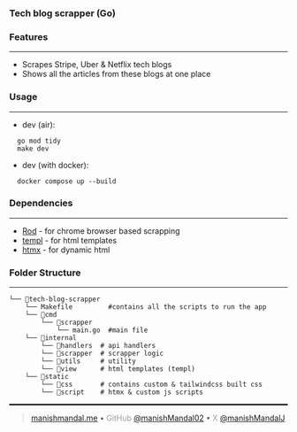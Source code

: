 ### Tech blog scrapper (Go)

### Features

---

- Scrapes Stripe, Uber & Netflix tech blogs
- Shows all the articles from these blogs at one place

### Usage

---

- dev (air):

```shell
  go mod tidy
  make dev
```

- dev (with docker):

```shell
  docker compose up --build
```

### Dependencies

---

- [Rod](https://github.com/go-rod/go-rod.github.io.git) - for chrome browser based scrapping
- [templ](https://github.com/a-h/templ) - for html templates
- [htmx](https://github.com/bigskysoftware/htmx) - for dynamic html

### Folder Structure

---

```
└── 📁tech-blog-scrapper
    └── Makefile         #contains all the scripts to run the app
    └── 📁cmd
        └── 📁scrapper
            └── main.go  #main file
    └── 📁internal
        └── 📁handlers  # api handlers
        └── 📁scrapper  # scrapper logic
        └── 📁utils     # utility
        └── 📁view      # html templates (templ)
    └── 📁static
        └── 📁css       # contains custom & tailwindcss built css
        └── 📁script    # htmx & custom js scripts
```

<hr style="height:3px; border:none; background-color:#2e2e2e;" />

> [manishmandal.me](https://manishmandal.me) • <span style="opacity:0.6;">GitHub </span> [@manishMandal02](https://github.com/manishMandal02) • <span style="opacity:0.6;">X</span> [@manishMandalJ](https://twitter.com/manishMandalJ)

